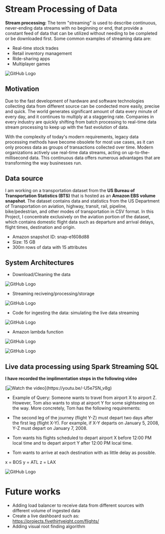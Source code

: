 # Stream Processing of Data

**Stream processing:** The term "streaming" is used to describe continuous, never-ending data streams with no beginning or end, that provide a constant feed of data that can be utilized without needing to be completed or be downloaded first. Some common examples of streaming data are:

 - Real-time stock trades
 - Retail inventory management
 - Ride-sharing apps
 - Multiplayer games

![GitHub Logo](/IMG/1.png)

## Motivation

Due to the fast development of hardware and software technologies collecting data from different source can be condected more easily, precise and quick.
The world generates significant amount of data every minute of every day, and it continues to multiply at a staggering rate. Companies in every industry are quickly shifting from batch processing to real-time data stream processing to keep up with the fast evolution of data.

With the complexity of today's modern requirements, legacy data processing methods have become obsolete for most use cases, as it can only process data as groups of transactions collected over time. Modern organizations actively use real-time data streams, acting on up-to-the-millisecond data. This continuous data offers numerous advantages that are transforming the way businesses run.

## Data source
I am working on a transportation dataset from the **US Bureau of Transportation Statistics (BTS)** that is hosted as an **Amazon EBS volume snapshot**.
The dataset contains data and statistics from the US Department of Transportation on aviation, highway, transit, rail, pipeline, bike/pedestrian, and other modes of transportation in CSV format. In this Project, I concentrate exclusively on the aviation portion of the dataset, which contains domestic flight data such as departure and arrival delays, flight times, destination and origin.

- Amazon snapshot ID: snap-e1608d88
- Size: 15 GB
- 300m rows of data with 15 attributes

## System Architectures

- Download/Cleaning the data

![GitHub Logo](/IMG/2.png)

- Streaming reciveing/processing/storage

![GitHub Logo](/IMG/3.png)

- Code for ingesting the data: simulating the live data streaming

![GitHub Logo](/IMG/4.png)

- Amazon lambda function

![GitHub Logo](/IMG/5.png)

![GitHub Logo](/IMG/6.png)

## Live data processing using Spark Streaming SQL


**I have recorded the implimentation steps in the following video**

[![Watch the video](https://cdn.vox-cdn.com/thumbor/LR5ki43-jBT1N6nwkcAb4Lg0SnE=/0x0:1200x800/1220x813/filters:focal(504x304:696x496):format(webp)/cdn.vox-cdn.com/uploads/chorus_image/image/65010013/youtube.0.jpg)](https://youtu.be/-U5e7SN_v8g)

- Example of Query:
Someone wants to travel from airport X to airport Z. However, Tom also wants to stop at airport Y for some sightseeing on the way. More concretely, Tom has the following requirements:

- The second leg of the journey (flight Y-Z) must depart two days after the first leg (flight X-Y). For example, if X-Y departs on January 5, 2008, Y-Z must depart on January 7, 2008.
- Tom wants his flights scheduled to depart airport X before 12:00 PM local time and to depart airport Y after 12:00 PM local time.
- Tom wants to arrive at each destination with as little delay as possible. 

x = BOS
y = ATL
z = LAX

![GitHub Logo](/IMG/7.png)

 # Future works
 
 - Adding load balancer to receive data from different sources with different volume of ingested data 
 - Create a live dashboard such as:
       https://projects.fivethirtyeight.com/flights/
 - Adding visual root finding algorithm

